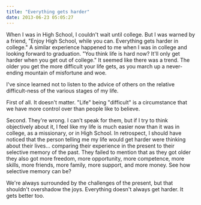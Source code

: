 ```yaml
---
title: "Everything gets harder"
date: 2013-06-23 05:05:27
---
```


When I was in High School, I couldn't wait until college. But I was warned by a friend, "Enjoy High School, while you can. Everything gets harder in college." A similar experience happened to me when I was in college and looking forward to graduation. "You think life is hard now? It'll only get harder when you get out of college." It seemed like there was a trend. The older you get the more difficult your life gets, as you march up a never-ending mountain of misfortune and woe.

I've since learned not to listen to the advice of others on the relative difficult-ness of the various stages of my life.

First of all. It doesn't matter. "Life" being "difficult" is a circumstance that we have more control over than people like to believe.

Second. They're wrong. I can't speak for them, but if I try to think objectively about it, I feel like my life is much easier now than it was in college, as a missionary, or in High School. In retrospect, I should have noticed that the person telling me my life would get harder were thinking about their lives… comparing their experience in the present to their selective memory of the past. They failed to mention that as they got older they also got more freedom, more opportunity, more competence, more skills, more friends, more family, more support, and more money. See how selective memory can be?

We're always surrounded by the challenges of the present, but that shouldn't overshadow the joys. Everything doesn't always get harder. It gets better too.
